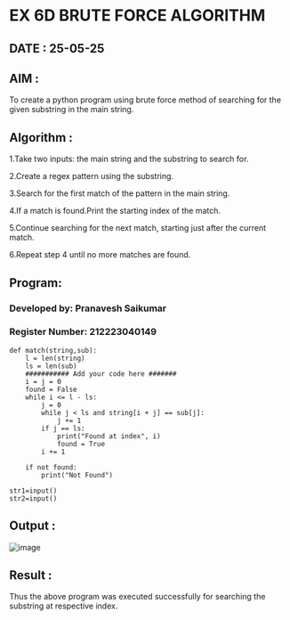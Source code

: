 # EX 6D BRUTE FORCE ALGORITHM

## DATE : 25-05-25

## AIM :

To create a python program using brute force method of searching for the given substring in the main string.

## Algorithm :

1.Take two inputs: the main string and the substring to search for.

2.Create a regex pattern using the substring.

3.Search for the first match of the pattern in the main string.

4.If a match is found.Print the starting index of the match.

5.Continue searching for the next match, starting just after the current match.

6.Repeat step 4 until no more matches are found.

## Program:


### Developed by: Pranavesh Saikumar
### Register Number: 212223040149

```
def match(string,sub):
    l = len(string)
    ls = len(sub)
    ########### Add your code here #######
    i = j = 0
    found = False
    while i <= l - ls:
        j = 0
        while j < ls and string[i + j] == sub[j]:
            j += 1
        if j == ls:
            print("Found at index", i)
            found = True
        i += 1
    
    if not found:
        print("Not Found")

str1=input()
str2=input()

```

## Output :

![image](https://github.com/user-attachments/assets/75c27e26-c4dc-456e-971d-5c5ae641cb61)


## Result :

Thus the above program was executed successfully for searching the substring at respective index.
